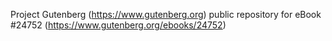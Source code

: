 Project Gutenberg (https://www.gutenberg.org) public repository for eBook #24752 (https://www.gutenberg.org/ebooks/24752)
